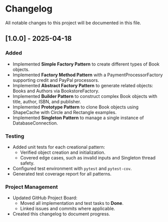 # Changelog

All notable changes to this project will be documented in this file.

## [1.0.0] - 2025-04-18
### Added
- Implemented **Simple Factory Pattern** to create different types of Book objects.
- Implemented **Factory Method Pattern** with a PaymentProcessorFactory supporting credit and PayPal processors.
- Implemented **Abstract Factory Pattern** to generate related objects: Books and Authors via BookstoreFactory.
- Implemented **Builder Pattern** to construct complex Book objects with title, author, ISBN, and publisher.
- Implemented **Prototype Pattern** to clone Book objects using ShapeCache with Circle and Rectangle examples.
- Implemented **Singleton Pattern** to manage a single instance of DatabaseConnection.

### Testing
- Added unit tests for each creational pattern:
  - Verified object creation and initialization.
  - Covered edge cases, such as invalid inputs and Singleton thread safety.
- Configured test environment with `pytest` and `pytest-cov`.
- Generated test coverage report for all patterns.

### Project Management
- Updated GitHub Project Board:
  - Moved all implementation and test tasks to **Done**.
  - Linked issues and commits where applicable.
- Created this changelog to document progress.


